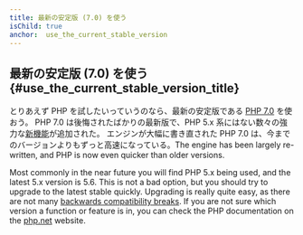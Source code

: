 ```yaml
---
title: 最新の安定版 (7.0) を使う
isChild: true
anchor:  use_the_current_stable_version
---
```


## 最新の安定版 (7.0) を使う {#use_the_current_stable_version_title}

とりあえず PHP を試したいっていうのなら、最新の安定版である [PHP 7.0][php-release] を使おう。
PHP 7.0 は後悔されたばかりの最新版で、PHP 5.x 系にはない数々の強力な[新機能](#language_highlights)が追加された。
エンジンが大幅に書き直された PHP 7.0 は、今までのバージョンよりもずっと高速になっている。The engine has been largely re-written, and PHP is now even quicker than older versions.

Most commonly in the near future you will find PHP 5.x being used, and the latest 5.x version is 5.6. This is not a bad option, but you should try to upgrade to the latest stable quickly. Upgrading is really quite easy, as there are not many [backwards compatibility breaks][php70-bc]. If you are not sure which version a function or feature is in, you can check the PHP documentation on the [php.net][php-docs] website.

[php-release]: http://php.net/downloads.php
[php-docs]: http://php.net/manual/
[php70-bc]: http://php.net/manual/migration70.incompatible.php
